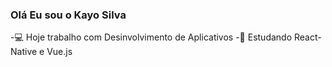 ### Olá Eu sou o Kayo Silva

-💻 Hoje trabalho com Desinvolvimento de Aplicativos
-🌱 Estudando React-Native e Vue.js
